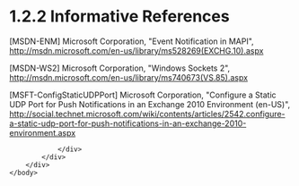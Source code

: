 <html dir="LTR" xmlns:mshelp="http://msdn.microsoft.com/mshelp" xmlns:ddue="http://ddue.schemas.microsoft.com/authoring/2003/5" xmlns:xlink="http://www.w3.org/1999/xlink" xmlns:tool="http://www.microsoft.com/tooltip">
    <head>
        <meta http-equiv="Content-Type" content="text/html; CHARSET=utf-8"></meta>
        <meta name="save" content="history"></meta>
        <title>1.2.2 Informative References</title>
        <xml>
            <mshelp:toctitle title="1.2.2 Informative References"></mshelp:toctitle>
            <mshelp:rltitle title="[MS-OXCNOTIF]: Informative References"></mshelp:rltitle>
            <mshelp:keyword index="A" term="ecd4f50e-7f62-4650-b852-bf2b4cb86fcd"></mshelp:keyword>
            <mshelp:attr name="DCSext.ContentType" value="open specification"></mshelp:attr>
            <mshelp:attr name="AssetID" value="ecd4f50e-7f62-4650-b852-bf2b4cb86fcd"></mshelp:attr>
            <mshelp:attr name="TopicType" value="kbRef"></mshelp:attr>
            <mshelp:attr name="DCSext.Title" value="[MS-OXCNOTIF]: Informative References" />
        </xml>
    </head>
    <body>
        <div id="header">
            <h1 class="heading">1.2.2 Informative References</h1>
        </div>
        <div id="mainSection">
            <div id="mainBody">
                <div id="allHistory" class="saveHistory"></div>
                <div id="sectionSection0" class="section" name="collapseableSection">
                    

<p>[MSDN-ENM] Microsoft
Corporation, &quot;Event Notification in MAPI&quot;, <a href="https://go.microsoft.com/fwlink/?LinkId=113730">http://msdn.microsoft.com/en-us/library/ms528269(EXCHG.10).aspx</a></p>

<p>[MSDN-WS2] Microsoft
Corporation, &quot;Windows Sockets 2&quot;, <a href="https://go.microsoft.com/fwlink/?LinkId=113731">http://msdn.microsoft.com/en-us/library/ms740673(VS.85).aspx</a></p>

<p>[MSFT-ConfigStaticUDPPort]
Microsoft Corporation, &quot;Configure a Static UDP Port for Push Notifications
in an Exchange 2010 Environment (en-US)&quot;, <a href="https://go.microsoft.com/fwlink/?LinkId=228253">http://social.technet.microsoft.com/wiki/contents/articles/2542.configure-a-static-udp-port-for-push-notifications-in-an-exchange-2010-environment.aspx</a></p>


                </div>
            </div>
        </div>
    </body>
</html>